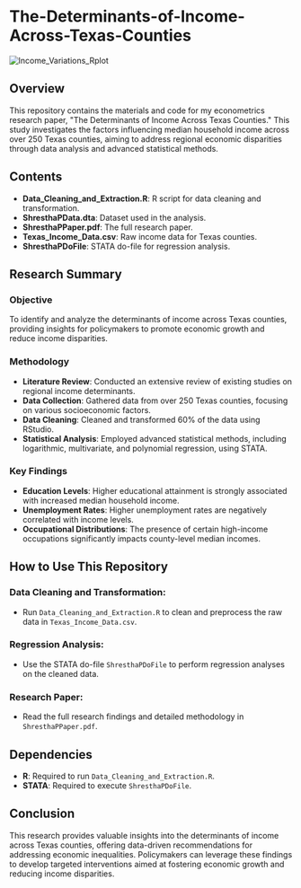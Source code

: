 # The-Determinants-of-Income-Across-Texas-Counties

![Income_Variations_Rplot](https://github.com/pranjalshrestha/The-Determinants-of-Income-Across-Texas-Counties/assets/135492582/7d438a1c-b3bd-489c-be43-32347ed22c4d)

## Overview

This repository contains the materials and code for my econometrics research paper, "The Determinants of Income Across Texas Counties." This study investigates the factors influencing median household income across over 250 Texas counties, aiming to address regional economic disparities through data analysis and advanced statistical methods.

## Contents
- **Data_Cleaning_and_Extraction.R**: R script for data cleaning and transformation.
- **ShresthaPData.dta**: Dataset used in the analysis.
- **ShresthaPPaper.pdf**: The full research paper.
- **Texas_Income_Data.csv**: Raw income data for Texas counties.
- **ShresthaPDoFile**: STATA do-file for regression analysis.

## Research Summary

### Objective
To identify and analyze the determinants of income across Texas counties, providing insights for policymakers to promote economic growth and reduce income disparities.

### Methodology
- **Literature Review**: Conducted an extensive review of existing studies on regional income determinants.
- **Data Collection**: Gathered data from over 250 Texas counties, focusing on various socioeconomic factors.
- **Data Cleaning**: Cleaned and transformed 60% of the data using RStudio.
- **Statistical Analysis**: Employed advanced statistical methods, including logarithmic, multivariate, and polynomial regression, using STATA.

### Key Findings
- **Education Levels**: Higher educational attainment is strongly associated with increased median household income.
- **Unemployment Rates**: Higher unemployment rates are negatively correlated with income levels.
- **Occupational Distributions**: The presence of certain high-income occupations significantly impacts county-level median incomes.

## How to Use This Repository

### Data Cleaning and Transformation:
- Run `Data_Cleaning_and_Extraction.R` to clean and preprocess the raw data in `Texas_Income_Data.csv`.

### Regression Analysis:
- Use the STATA do-file `ShresthaPDoFile` to perform regression analyses on the cleaned data.

### Research Paper:
- Read the full research findings and detailed methodology in `ShresthaPPaper.pdf`.

## Dependencies
- **R**: Required to run `Data_Cleaning_and_Extraction.R`.
- **STATA**: Required to execute `ShresthaPDoFile`.

## Conclusion
This research provides valuable insights into the determinants of income across Texas counties, offering data-driven recommendations for addressing economic inequalities. Policymakers can leverage these findings to develop targeted interventions aimed at fostering economic growth and reducing income disparities.
